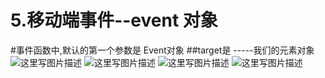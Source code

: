 # 5.移动端事件--event 对象

#事件函数中,默认的第一个参数是 Event对象
##target是   -----我们的元素对象
![这里写图片描述](http://upload-images.jianshu.io/upload_images/6636198-7b4ae61e31c28616.png?imageMogr2/auto-orient/strip)
![这里写图片描述](http://upload-images.jianshu.io/upload_images/6636198-614db8cea3b4b546.png?imageMogr2/auto-orient/strip)
![这里写图片描述](http://upload-images.jianshu.io/upload_images/6636198-25003ea1c3f3580a.png?imageMogr2/auto-orient/strip)
![这里写图片描述](http://upload-images.jianshu.io/upload_images/6636198-b15d5466d89281fe.png?imageMogr2/auto-orient/strip)

​	